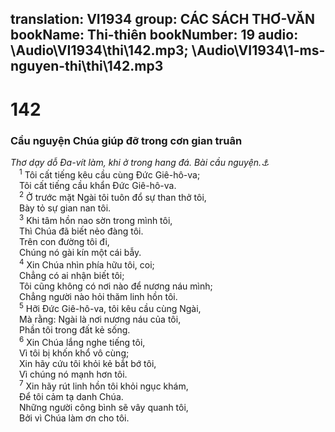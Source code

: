 translation: VI1934
group: CÁC SÁCH THƠ-VĂN
bookName: Thi-thiên 
bookNumber: 19
audio: \Audio\VI1934\thi\142.mp3; \Audio\VI1934\1-ms-nguyen-thi\thi\142.mp3
-------

<div class="title"><h1>142</h1><h3>Cầu nguyện Chúa giúp đỡ trong cơn gian truân</h3><i>Thơ dạy dỗ Đa-vít làm, khi ở trong hang đá. Bài cầu nguyện.<a data-toggle="tooltip" data-placement="bottom" title="1Sa 22:1; 24:3">⚓</a></i></div>
<span class="verse thi_142_1"> <sup>1</sup> Tôi cất tiếng kêu cầu cùng Đức Giê-hô-va; <br/> Tôi cất tiếng cầu khẩn Đức Giê-hô-va. <br/></span>
<span class="verse thi_142_2"> <sup>2</sup> Ở trước mặt Ngài tôi tuôn đổ sự than thở tôi, <br/> Bày tỏ sự gian nan tôi. <br/></span>
<span class="verse thi_142_3"> <sup>3</sup> Khi tâm hồn nao sờn trong mình tôi, <br/> Thì Chúa đã biết nẻo đàng tôi. <br/> Trên con đường tôi đi, <br/> Chúng nó gài kín một cái bẫy. <br/></span>
<span class="verse thi_142_4"> <sup>4</sup> Xin Chúa nhìn phía hữu tôi, coi; <br/> Chẳng có ai nhận biết tôi; <br/> Tôi cũng không có nơi nào để nương náu mình; <br/> Chẳng người nào hỏi thăm linh hồn tôi. <br/></span>
<span class="verse thi_142_5"> <sup>5</sup> Hỡi Đức Giê-hô-va, tôi kêu cầu cùng Ngài, <br/> Mà rằng: Ngài là nơi nương náu của tôi, <br/> Phần tôi trong đất kẻ sống. <br/></span>
<span class="verse thi_142_6"> <sup>6</sup> Xin Chúa lắng nghe tiếng tôi, <br/> Vì tôi bị khốn khổ vô cùng; <br/> Xin hãy cứu tôi khỏi kẻ bắt bớ tôi, <br/> Vì chúng nó mạnh hơn tôi. <br/></span>
<span class="verse thi_142_7"> <sup>7</sup> Xin hãy rút linh hồn tôi khỏi ngục khám, <br/> Để tôi cảm tạ danh Chúa. <br/> Những người công bình sẽ vây quanh tôi, <br/> Bởi vì Chúa làm ơn cho tôi. <br/></span>
